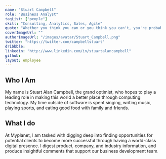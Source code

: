 ```yaml
---
name: "Stuart Campbell"
role: "Business Analyst"
tagList: ["people"]
skill: "Consulting, Analytics, Sales, Agile"
quote: "Whether you think you can or you think you can't, you're probably right"
coverImageUrl: ""
authorImageUrl: "/images/avatar/Stuart_Campbell.png"
twitter: "https://twitter.com/campbellstuart"
dribbble:
linkedin: "http://www.linkedin.com/in/stuartalancampbell"
github:
layout: employee
---
```


## Who I Am

My name is Stuart Alan Campbell, the grand optimist, who hopes to play a leading role in making this world a better place through computing technology. My time outside of software is spent singing, writing music, playing sports, and eating good food with family and friends.

## What I do

At Myplanet, I am tasked with digging deep into finding opportunities for potential clients to become more successful through having a world-class digital presence. I digest product, company, and industry information, and produce insightful comments that support our business development team.
